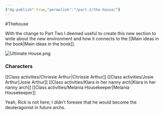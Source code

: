 ```yaml
---
{"dg-publish":true,"permalink":"/part-2/the-house/"}
---
```


#Thehouse

With the change to Part Two I deemed useful to create this new section to write about the new environment and how it connects to the [[Main ideas in the book\|Main ideas in the book]].

![Ultimate House.png](/img/user/Archives/Ultimate%20House.png)
### Characters
[[Class activities/Chrissie Arthur\|Chrissie Arthur]]
[[Class activities/Josie Arthur\|Josie Arthur]]
[[Class activities/Klara in her nanny arch\|Klara in her nanny arch]]
[[Class activities/Melania Housekeeper\|Melania Housekeeper]]

Yeah, Rick is not here; I didn't foresee that he would become the deuteragonist in future archs.


